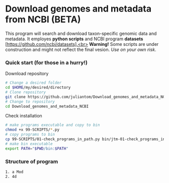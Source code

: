 # Download genomes and metadata from NCBI (BETA)
This program will search and download taxon-specific genomic data and metadata. It employes **python scripts** and NCBI program **datasets** [https://github.com/ncbi/datasets].<br>
**Warning!** Some scripts are under construction and might not reflect the final vesion. *Use on your own risk*.<br>
### Quick start (for those in a hurry!)
Download repository 
```bash
# Change a desired folder
cd $HOME/my/desired/directory
# Clone repository
git clone https://github.com/juliantom/Download_genomes_and_metadata_NCBI.git
# Change to repository
cd Download_genomes_and_metadata_NCBI
```
Check installation
```bash
# make programs executable and copy to bin
chmod +x 99-SCRIPTS/*.py
# copy programs to bin
cp 99-SCRIPTS/01-check_programs_in_path.py bin/jtm-01-check_programs_in_path
# make bin executable
export PATH="$PWD/bin:$PATH"
```
### Structure of program
```bash
1. a Mod
2. 4d
```